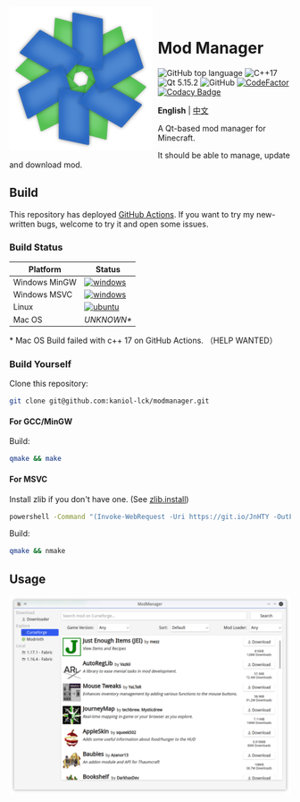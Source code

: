 <img width="256" height="256" align="left" style="float: left; margin: 0 10px 0 0;" src="images/modmanager.png" alt="modmanager.png"/><br />

<h1>Mod Manager</h1>

![GitHub top language](https://img.shields.io/github/languages/top/kaniol-lck/modmanager) ![C++17](https://img.shields.io/badge/C%2B%2B-17-%2300599C) ![Qt 5.15.2](https://img.shields.io/badge/Qt-5.15.2-%2341CD52) ![GitHub](https://img.shields.io/github/license/kaniol-lck/modmanager) [![CodeFactor](https://www.codefactor.io/repository/github/kaniol-lck/modmanager/badge)](https://www.codefactor.io/repository/github/kaniol-lck/modmanager) [![Codacy Badge](https://app.codacy.com/project/badge/Grade/4f9ae02df7ba432aab449f9d5bdfabeb)](https://www.codacy.com/gh/kaniol-lck/modmanager/dashboard?utm_source=github.com&amp;utm_medium=referral&amp;utm_content=kaniol-lck/modmanager&amp;utm_campaign=Badge_Grade)

**English** | [中文](README_zh.md)

A Qt-based mod manager for Minecraft.

It should be able to manage, update and download mod.

## Build

This repository has deployed [GitHub Actions](https://github.com/kaniol-lck/modmanager/actions). If you want to try my new-written bugs, welcome to try it and open some issues.

### Build Status

| Platform      | Status                                                       |
| ------------- | ------------------------------------------------------------ |
| Windows MinGW | [![windows](https://github.com/kaniol-lck/modmanager/actions/workflows/windows-mingw.yml/badge.svg)](https://github.com/kaniol-lck/modmanager/blob/master/.github/workflows/windows-mingw.yml) |
| Windows MSVC  | [![windows](https://github.com/kaniol-lck/modmanager/actions/workflows/windows-msvc.yml/badge.svg)](https://github.com/kaniol-lck/modmanager/blob/master/.github/workflows/windows-msvc.yml) |
| Linux         | [![ubuntu](https://github.com/kaniol-lck/modmanager/actions/workflows/ubuntu.yml/badge.svg)](https://github.com/kaniol-lck/modmanager/blob/master/.github/workflows/ubuntu.yml) |
| Mac OS        | *UNKNOWN\**                                                  |

\* Mac OS Build failed with c++ 17 on GitHub Actions. （HELP WANTED）

### Build Yourself

Clone this repository: 

```bash
git clone git@github.com:kaniol-lck/modmanager.git
```

#### For GCC/MinGW

Build:

```bash
qmake && make
```

#### For MSVC

Install zlib if you don't have one. (See [zlib.install](https://github.com/horta/zlib.install))

```bash
powershell -Command "(Invoke-WebRequest -Uri https://git.io/JnHTY -OutFile install_zlib.bat)"; ./install_zlib.bat; del install_zlib.bat
```

Build:

```bash
qmake && nmake
```

## Usage

![curseforge_browser](images/curseforge_browser.png)
